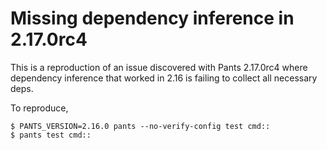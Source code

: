 # Missing dependency inference in 2.17.0rc4

This is a reproduction of an issue discovered with Pants 2.17.0rc4 where dependency inference that worked in 2.16 is failing to collect all necessary deps.

To reproduce,

``` shell
$ PANTS_VERSION=2.16.0 pants --no-verify-config test cmd::
$ pants test cmd::

```
